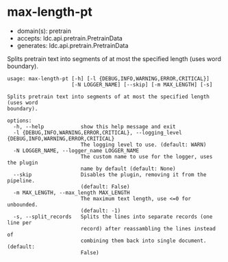 # max-length-pt

* domain(s): pretrain
* accepts: ldc.api.pretrain.PretrainData
* generates: ldc.api.pretrain.PretrainData

Splits pretrain text into segments of at most the specified length (uses word boundary).

```
usage: max-length-pt [-h] [-l {DEBUG,INFO,WARNING,ERROR,CRITICAL}]
                     [-N LOGGER_NAME] [--skip] [-m MAX_LENGTH] [-s]

Splits pretrain text into segments of at most the specified length (uses word
boundary).

options:
  -h, --help            show this help message and exit
  -l {DEBUG,INFO,WARNING,ERROR,CRITICAL}, --logging_level {DEBUG,INFO,WARNING,ERROR,CRITICAL}
                        The logging level to use. (default: WARN)
  -N LOGGER_NAME, --logger_name LOGGER_NAME
                        The custom name to use for the logger, uses the plugin
                        name by default (default: None)
  --skip                Disables the plugin, removing it from the pipeline.
                        (default: False)
  -m MAX_LENGTH, --max_length MAX_LENGTH
                        The maximum text length, use <=0 for unbounded.
                        (default: -1)
  -s, --split_records   Splits the lines into separate records (one line per
                        record) after reassambling the lines instead of
                        combining them back into single document. (default:
                        False)
```
